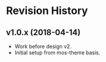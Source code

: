 Revision History
=======================



v1.0.x (2018-04-14)
------------------------

* Work before design v2.
* Initial setup from mos-theme basis.
